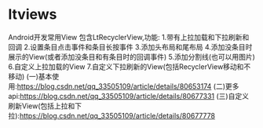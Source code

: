 # ltviews
Android开发常用View
包含LtRecyclerView,功能:
1.带有上拉加载和下拉刷新和回调
2.设置条目点击事件和条目长按事件
3.添加头布局和尾布局
4.添加没条目时展示的View(或者添加没条目和有条目时的回调事件)
5.添加分割线(也可以用图片)
6.自定义上拉加载的View
7.自定义下拉刷新的View(包括RecyclerView移动和不移动)
(一)基本使用:https://blog.csdn.net/qq_33505109/article/details/80653174
(二)更多api:https://blog.csdn.net/qq_33505109/article/details/80677331
(三)自定义刷新View(包括上拉和下拉):https://blog.csdn.net/qq_33505109/article/details/80677778
